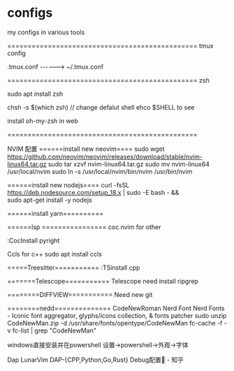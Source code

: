 # configs
my configs in various tools


===============================================
tmux config

.tmux.conf  ------>  ~/.tmux.conf

===============================================
zsh

sudo apt install zsh

chsh -s $(which zsh)  // change defalut shell  ehco $SHELL to see

install oh-my-zsh in web


===============================================




NVIM 配置
======install new neovim====
sudo wget https://github.com/neovim/neovim/releases/download/stable/nvim-linux64.tar.gz
	sudo tar xzvf nvim-linux64.tar.gz
	sudo mv nvim-linux64 /usr/local/nvim
sudo ln -s /usr/local/nvim/bin/nvim /usr/bin/nvim

======install new nodejs====
curl -fsSL https://deb.nodesource.com/setup_18.x | sudo -E bash - &&\
sudo apt-get install -y nodejs

======install yarn==========

======lsp ================
coc.nvim for other

:CocInstall pyright  

Ccls for c++
sudo apt install ccls

=====Treesitter===========
:TSinstall cpp

=======Telescope===========
Telescope need install ripgrep


========DIFFVIEW===========
Need new git 




========nedd==============
CodeNewRoman Nerd Font
Nerd Fonts - Iconic font aggregator, glyphs/icons collection, & fonts patcher
sudo unzip CodeNewMan.zip  -d /usr/share/fonts/opentype/CodeNewMan
fc-cache -f -v
fc-list | grep "CodeNewMan"

windows直接安装并在powershell 设置->powershell->外观->字体

Dap
LunarVim DAP-{CPP,Python,Go,Rust} Debug配置🤭 - 知乎
